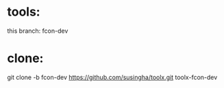 tools:
======
this branch: fcon-dev

clone:
======
git clone -b fcon-dev https://github.com/susingha/toolx.git toolx-fcon-dev



